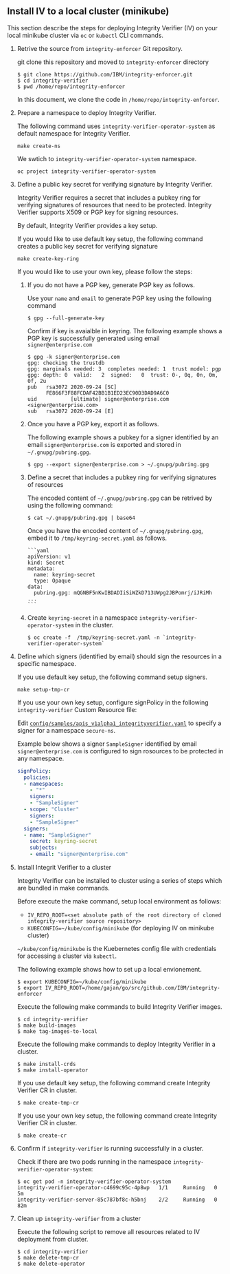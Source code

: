 ## Install IV to a local cluster (minikube)

This section describe the steps for deploying Integrity Verifier (IV) on your local minikube cluster via `oc` or `kubectl` CLI commands. 

1. Retrive the source from `integrity-enforcer` Git repository.

    git clone this repository and moved to `integrity-enforcer` directory

    ```
    $ git clone https://github.com/IBM/integrity-enforcer.git
    $ cd integrity-verifier
    $ pwd /home/repo/integrity-enforcer
    ```
    In this document, we clone the code in `/home/repo/integrity-enforcer`.
    
2.  Prepare a namespace to deploy Integrity Verifier. 

    The following command uses `integrity-verifier-operator-system` as default namespace for Integrity Verifier. 
    ```
    make create-ns
    ```
    We swtich to `integrity-verifier-operator-system` namespace.
    ```
    oc project integrity-verifier-operator-system
    ```
    
3. Define a public key secret for verifying signature by Integrity Verifier.

    Integrity Verifier requires a secret that includes a pubkey ring for verifying signatures of resources that need to be protected.  Integrity Verifier supports X509 or PGP key for signing resources.

    By default, Integrity Verifier provides a key setup. 
    
    If you would like to use default key setup, the following command creates a public key secret for verifying signature
    ```
    make create-key-ring
    ```

    If you would like to use your own key, please follow the steps:

    1. If you do not have a PGP key, generate PGP key as follows.
   
        Use your `name` and `email` to generate PGP key using the following command
        ```
        $ gpg --full-generate-key
        ```

        Confirm if key is avaialble in keyring. The following example shows a PGP key is successfully generated using email `signer@enterprise.com`
        ```
        $ gpg -k signer@enterprise.com
        gpg: checking the trustdb
        gpg: marginals needed: 3  completes needed: 1  trust model: pgp
        gpg: depth: 0  valid:   2  signed:   0  trust: 0-, 0q, 0n, 0m, 0f, 2u
        pub   rsa3072 2020-09-24 [SC]
              FE866F3F88FCDAF42BB1B1ED23EC90D3DAD9A6C0
        uid           [ultimate] signer@enterprise.com <signer@enterprise.com>
        sub   rsa3072 2020-09-24 [E]
        ```

    2. Once you have a PGP key, export it as follows.

        The following example shows a pubkey for a signer identified by an email `signer@enterprise.com` is exported and stored in `~/.gnupg/pubring.gpg`.

        ```
        $ gpg --export signer@enterprise.com > ~/.gnupg/pubring.gpg
        ```

    3.  Define a secret that includes a pubkey ring for verifying signatures of resources
        
        The encoded content of `~/.gnupg/pubring.gpg` can be retrived by using the following command:

        ```
        $ cat ~/.gnupg/pubring.gpg | base64
        ```

        Once you have the encoded content of `~/.gnupg/pubring.gpg`, embed it to `/tmp/keyring-secret.yaml` as follows.

            ```yaml
            apiVersion: v1
            kind: Secret
            metadata:
              name: keyring-secret
              type: Opaque
            data:
              pubring.gpg: mQGNBF5nKwIBDADIiSiWZkD713UWpg2JBPomrj/iJRiMh ...
            ```

    4.  Create `keyring-secret` in a namespace ``integrity-verifier-operator-system`` in the cluster.

        ```
        $ oc create -f  /tmp/keyring-secret.yaml -n `integrity-verifier-operator-system`
        ```

4. Define which signers (identified by email) should sign the resources in a specific namespace.

    If you use default key setup, the following command setup signers. 
    ```
    make setup-tmp-cr
    ```

    If you use your own key setup, configure signPolicy in the following `integrity-verifier` Custom Resource file:

    Edit [`config/samples/apis_v1alpha1_integrityverifier.yaml`](../integrity-verifier-operator/config/samples/apis_v1alpha1_integrityverifier.yaml) to specify a signer for a namespace `secure-ns`.

    Example below shows a signer `SampleSigner` identified by email `signer@enterprise.com` is configured to sign rosources to be protected in any namespace.

    ```yaml
    signPolicy:
      policies:
      - namespaces:
        - "*"
        signers:
        - "SampleSigner"
      - scope: "Cluster"
        signers:
        - "SampleSigner"
      signers:
      - name: "SampleSigner"
        secret: keyring-secret
        subjects:
        - email: "signer@enterprise.com"
    ```


5. Install Integrit Verifier to a cluster

    Integrity Verifier can be installed to cluster using a series of steps which are bundled in make commands.
    
    Before execute the make command, setup local environment as follows:
    - `IV_REPO_ROOT=<set absolute path of the root directory of cloned integrity-verifier source repository>`
    - `KUBECONFIG=~/kube/config/minikube`  (for deploying IV on minikube cluster)

    `~/kube/config/minikube` is the Kuebernetes config file with credentials for accessing a cluster via `kubectl`.

    The following example shows how to set up a local envionement.  

    ```
    $ export KUBECONFIG=~/kube/config/minikube
    $ export IV_REPO_ROOT=/home/gajan/go/src/github.com/IBM/integrity-enforcer      
    ``` 

    Execute the following make commands to build Integrity Verifier images.
    ```
    $ cd integrity-verifier
    $ make build-images
    $ make tag-images-to-local
    ```

    Execute the following make commands to deploy Integrity Verifier in a cluster.

    ```
    $ make install-crds
    $ make install-operator
    ```

    If you use default key setup, the following command create Integrity Verifier CR in cluster. 
    ```
    $ make create-tmp-cr
    ```

    If you use your own key setup, the following command create Integrity Verifier CR in cluster. 
    ```
    $ make create-cr
    ```

6. Confirm if `integrity-verifier` is running successfully in a cluster.
    
    Check if there are two pods running in the namespace `integrity-verifier-operator-system`: 
        
    ```
    $ oc get pod -n integrity-verifier-operator-system
    integrity-verifier-operator-c4699c95c-4p8wp   1/1     Running   0          5m
    integrity-verifier-server-85c787bf8c-h5bnj    2/2     Running   0          82m
    ```

7. Clean up `integrity-verifier` from a cluster

    Execute the following script to remove all resources related to IV deployment from cluster.
    ```
    $ cd integrity-verifier
    $ make delete-tmp-cr
    $ make delete-operator
    ```